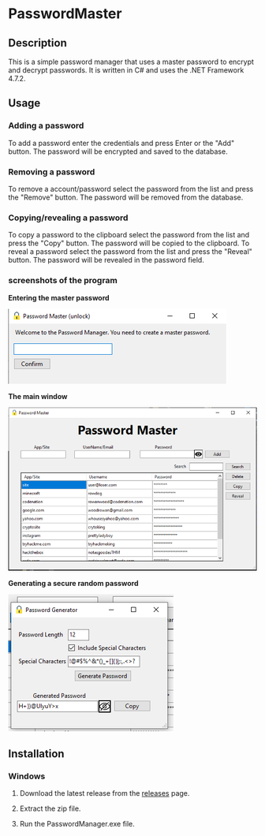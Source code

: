 # PasswordMaster

## Description

This is a simple password manager that uses a master password to encrypt and decrypt passwords. It is written in C# and uses the .NET Framework 4.7.2.

## Usage

### Adding a password

To add a password enter the credentials and press Enter or the "Add" button. The password will be encrypted and saved to the database.

### Removing a password

To remove a account/password select the password from the list and press the "Remove" button. The password will be removed from the database.

### Copying/revealing a password

To copy a password to the clipboard select the password from the list and press the "Copy" button. The password will be copied to the clipboard. To reveal a password select the password from the list and press the "Reveal" button. The password will be revealed in the password field.

### screenshots of the program

**Entering the master password**

![image](./PasswordManager/images/masterpassword1.png)

**The main window**

![image](./PasswordManager/images/masterpassword2.png)


**Generating a secure random password**

![image](./PasswordManager/images/masterpassword3.png)

## Installation

### Windows

1. Download the latest release from the [releases](https://github.com/mrdiamonddirt/PasswordMaster/releases/tag/build) page.

2. Extract the zip file.

3. Run the PasswordManager.exe file.